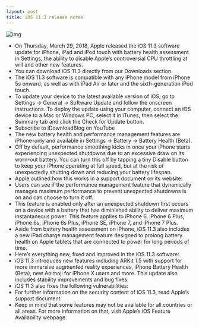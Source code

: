 ```yaml
---
layout: post
title: iOS 11.3 release notes
---
```

![img](http://media.idownloadblog.com/wp-content/uploads/2017/11/iPhone-X-Live-wallpaper-teaser-001.jpg)
* On Thursday, March 29, 2018, Apple released the iOS 11.3 software update for iPhone, iPad and iPod touch with battery health assessment in Settings, the ability to disable Apple’s controversial CPU throttling at will and other new features.
* You can download iOS 11.3 directly from our Downloads section.
* The iOS 11.3 software is compatible with any iPhone model from iPhone 5s onward, as well as with iPad Air or later and the sixth-generation iPod touch.
* To update your device to the latest available version of iOS, go to Settings → General → Software Update and follow the onscreen instructions. To deploy the update using your computer, connect an iOS device to a Mac or Windows PC, select it in iTunes, then select the Summary tab and click the Check for Update button.
* Subscribe to iDownloadBlog on YouTube
* The new battery health and performance management features are iPhone-only and available in Settings → Battery → Battery Health (Beta).
* Off by default, performance smoothing kicks in once your iPhone starts experiencing unexpected shutdowns due to an excessive draw on its worn-out battery. You can turn this off by tapping a tiny Disable button to keep your iPhone operating at full speed, but at the risk of unexpectedly shutting down and reducing your battery lifespan.
* Apple outlined how this works in a support document on its website:
* Users can see if the performance management feature that dynamically manages maximum performance to prevent unexpected shutdowns is on and can choose to turn it off.
* This feature is enabled only after an unexpected shutdown first occurs on a device with a battery that has diminished ability to deliver maximum instantaneous power. This feature applies to iPhone 6, iPhone 6 Plus, iPhone 6s, iPhone 6s Plus, iPhone SE, iPhone 7, and iPhone 7 Plus.
* Aside from battery health assessment on iPhone, iOS 11.3 also includes a new iPad charge management feature designed to prolong battery health on Apple tablets that are connected to power for long periods of time.
* Here’s everything new, fixed and improved in the iOS 11.3 software:
* iOS 11.3 introduces new features including ARKit 1.5 with support for more immersive augmented reality experiences, iPhone Battery Health (Beta), new Animoji for iPhone X users and more. This update also includes stability improvements and bug fixes.
* iOS 11.3 also fixes the following vulnerabilities:
* For further information on the security content of iOS 11.3, read Apple’s support document.
* Keep in mind that some features may not be available for all countries or all areas. For more information on that, visit Apple’s iOS Feature Availability webpage.

